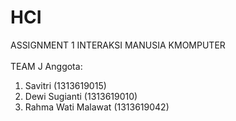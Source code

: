# HCI
ASSIGNMENT 1 INTERAKSI MANUSIA KMOMPUTER <br><br>
TEAM J Anggota: <br>
1. Savitri (1313619015)
2. Dewi Sugianti (1313619010)
3. Rahma Wati Malawat (1313619042)

